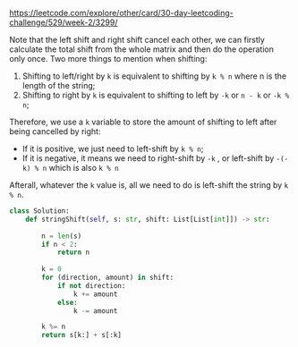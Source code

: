 <https://leetcode.com/explore/other/card/30-day-leetcoding-challenge/529/week-2/3299/>

Note that the left shift and right shift cancel each other, we can firstly calculate the total shift from the whole matrix and then do the operation only once. Two more things to mention when shifting:

1. Shifting to left/right by `k` is equivalent to shifting by `k % n` where n is the length of the string;
2. Shifting to right by `k` is equivalent to shifting to left by `-k` or `n - k` or `-k % n`;

Therefore, we use a `k` variable to store the amount of shifting to left after being cancelled by right:

- If it is positive, we just need to left-shift by `k % n`;
- If it is negative, it means we need to right-shift by `-k` , or left-shift by `-(-k) % n` which is also `k % n`

Afterall, whatever the `k` value is, all we need to do is left-shift the string by `k % n`.

```python
class Solution:
    def stringShift(self, s: str, shift: List[List[int]]) -> str:
        
        n = len(s)
        if n < 2:
            return n
        
        k = 0
        for (direction, amount) in shift:
            if not direction:
                k += amount
            else:
                k -= amount

        k %= n
        return s[k:] + s[:k]

```



